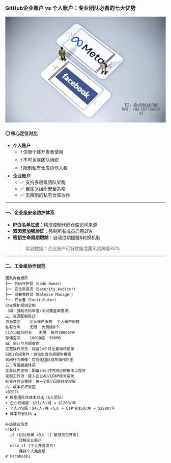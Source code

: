 ### GitHub企业账户 vs 个人账户：专业团队必备的七大优势
 ![替代文字](84510a4422f70cca1910c56bd2fda4b.jpg)
#### 〇 核心定位对比
- **个人账户**  
  - ❗️ 仅限个体开发者使用  
  - ❗️ 不可关联团队组织  
  - ❗️ 限制私有仓库协作人数  
- **企业账户**  
  - ✅ 支持多层级团队架构  
  - ✅ 自定义组织安全策略  
  - ✅ 无限制的私有仓库协作  
---
#### 一、企业级安全防护体系
- **IP白名单过滤**：精准控制代码仓库访问来源
- **双因素加强验证**：强制所有成员启用2FA
- **密钥生命周期跟踪**：自动过期提醒&轮换机制
  > 实测数据：企业账户可将数据泄露风险降低83%
---
#### 二、工业级协作规范
```plaintext
团队角色矩阵
├── 代码守护员（Code Owner）
├── 安全审查员（Security Auditor）
├── 部署管理员（Release Manager）
└── 开发者（Contributor）
分支保护规则定制
（如：强制代码审查/测试覆盖率要求）
三、资源配额跃迁
资源类型	企业账户限额	个人账户限额
私有仓库	无限	免费版0个
CI/CD运行时长	无限	每月2000分钟
存储空间	100GB起	500MB
四、审计与合规支撑
完整操作日志：保留24个月全量操作记录
SOC2合规套件：自动生成合规报告模板
访问行为画像：可视化团队成员操作热图
五、专属赋能体系
企业优先支持：配备24小时内响应的技术工程师
定制工作流：接入企业AD/LDAP账号系统
批量许可证管理：统一分配/回收开发权限
六、成本杠杆效应
<DIFF>
# 典型团队年成本对比（5人团队）
+ 企业云端版：$21/人/月 = $1260/年
- 个人Pro版：$4/人/月 ×5人 + CI扩容$50/月 = $2880/年
▼ 成本节省53% ▲

升级建议场景
<TEXT>
  if (团队规模 >3人 || 敏感项目开发)  
      迁移企业账户  
  else if (个人开源项目)  
      保持个人免费版
# Facebook1
